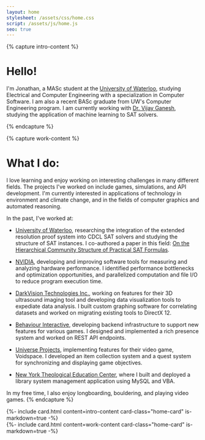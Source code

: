 ```yaml
---
layout: home
stylesheet: /assets/css/home.css
script: /assets/js/home.js
seo: true
---
```


{% capture intro-content %}
# Hello!

I'm Jonathan, a MASc student at the [University of Waterloo](https://uwaterloo.ca/), studying Electrical and Computer Engineering with a specialization in Computer Software. I am also a recent BASc graduate from UW's Computer Engineering program.
I am currently working with [Dr. Vijay Ganesh](https://ece.uwaterloo.ca/~vganesh/), studying the application of machine learning to SAT solvers.

{% endcapture %}

{% capture work-content %}
# What I do:

I love learning and enjoy working on interesting challenges in many different fields.
The projects I've worked on include games, simulations, and API development. 
I'm currently interested in applications of technology in environment and climate change, and in the fields of computer graphics and automated reasoning.

In the past, I've worked at:

- [University of Waterloo](https://uwaterloo.ca/), researching the integration of the extended resolution proof system into CDCL SAT solvers and studying the structure of SAT instances. I co-authored a paper in this field: [On the Hierarchical Community Structure of Practical SAT Formulas](https://link.springer.com/chapter/10.1007/978-3-030-80223-3_25).

- [NVIDIA](https://www.nvidia.com/en-us/), developing and improving software tools for measuring and analyzing hardware performance. I identified performance bottlenecks and optimization opportunities, and parallelized computation and file I/O to reduce program execution time.

- [DarkVision Technologies Inc.](https://darkvisiontech.com/), working on features for their 3D ultrasound imaging tool and developing data visualization tools to expediate data analysis. I built custom graphing software for correlating datasets and worked on migrating existing tools to DirectX 12.

- [Behaviour Interactive](https://www.bhvr.com/), developing backend infrastructure to support new features for various games. I designed and implemented a rich presence system and worked on REST API endpoints.

- [Universe Projects](https://www.universeprojects.com/), implementing features for their video game, Voidspace. I developed an item collection system and a quest system for synchronizing and displaying game objectives. 

- [New York Theological Education Center](https://nytec.org/Eng/html/about_us.html), where I built and deployed a library system management application using MySQL and VBA.

In my free time, I also enjoy longboarding, bouldering, and playing video games.
{% endcapture %}

<section id="about">
  {%- include card.html
    content=intro-content
    card-class="home-card"
    is-markdown=true
  -%}
</section>

<section id="about-work">
  {%- include card.html
    content=work-content
    card-class="home-card"
    is-markdown=true
  -%}
</section>